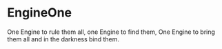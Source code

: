 # EngineOne
One Engine to rule them all, one Engine to find them, One Engine to bring them all and in the darkness bind them.
